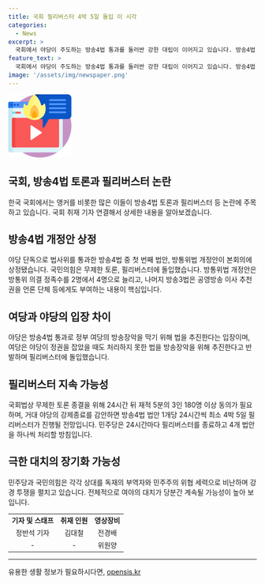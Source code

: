 ```yaml
---
title: 국회 필리버스터 4박 5일 돌입 이 시각
categories:
  - News
excerpt: >
  국회에서 야당이 주도하는 방송4법 통과를 둘러싼 강한 대립이 이어지고 있습니다. 방송4법 중 첫 법안인 방통위법 개정안이 본회의에 상정되었고, 야당은 필리버스터로 항의하고 있습니다. 법안 처리는 불확실한 상황이며, 야당의 강한 반대로 인해 필리버스터가 계속될 전망입니다. 민주당과 국민의힘은 각각 상대를 독재의 부역자와 민주주의 위협 세력으로 비난하며 강경한 태도를 보이고 있습니다. 그로 인해 여야의 대립은 당분간 더 격화될 전망입니다. (150자)
feature_text: >
  국회에서 야당이 주도하는 방송4법 통과를 둘러싼 강한 대립이 이어지고 있습니다. 방송4법 중 첫 법안인 방통위법 개정안이 본회의에 상정되었고, 야당은 필리버스터로 항의하고 있습니다. 법안 처리는 불확실한 상황이며, 야당의 강한 반대로 인해 필리버스터가 계속될 전망입니다. 민주당과 국민의힘은 각각 상대를 독재의 부역자와 민주주의 위협 세력으로 비난하며 강경한 태도를 보이고 있습니다. 그로 인해 여야의 대립은 당분간 더 격화될 전망입니다. (150자)
image: '/assets/img/newspaper.png'
---
```


<p><img src="/assets/img/news.png" alt="rentncar 속보" /></p>

<h2>국회, 방송4법 토론과 필리버스터 논란</h2>

<p data-ke-size="size16">한국 국회에서는 앵커를 비롯한 많은 이들이 방송4법 토론과 필리버스터 등 논란에 주목하고 있습니다. 국회 취재 기자 연결해서 상세한 내용을 알아보겠습니다. </p>

<h2>방송4법 개정안 상정</h2>

<p data-ke-size="size16">야당 단독으로 법사위를 통과한 방송4법 중 첫 번째 법안, 방통위법 개정안이 본회의에 상정됐습니다. 국민의힘은 무제한 토론, 필리버스터에 돌입했습니다. 방통위법 개정안은 방통위 의결 정족수를 2명에서 4명으로 늘리고, 나머지 방송3법은 공영방송 이사 추천권을 언론 단체 등에게도 부여하는 내용이 핵심입니다.</p>

<h2>여당과 야당의 입장 차이</h2>

<p data-ke-size="size16">야당은 방송4법 통과로 정부 여당의 방송장악을 막기 위해 법을 추진한다는 입장이며, 여당은 야당이 정권을 잡았을 때도 처리하지 못한 법을 방송장악을 위해 추진한다고 반발하며 필리버스터에 돌입했습니다.</p>

<h2>필리버스터 지속 가능성</h2>

<p data-ke-size="size16">국회법상 무제한 토론 종결을 위해 24시간 뒤 재적 5분의 3인 180명 이상 동의가 필요하며, 거대 야당의 강제종료를 감안하면 방송4법 법안 1개당 24시간씩 최소 4박 5일 필리버스터가 진행될 전망입니다. 민주당은 24시간마다 필리버스터를 종료하고 4개 법안을 하나씩 처리할 방침입니다.</p>

<h2>극한 대치의 장기화 가능성</h2>

<p data-ke-size="size16">민주당과 국민의힘은 각각 상대를 독재의 부역자와 민주주의 위협 세력으로 비난하며 강경 투쟁을 펼치고 있습니다. 전체적으로 여야의 대치가 당분간 계속될 가능성이 높아 보입니다.</p>

<table>
  <tr>
    <td style="text-align: center; height: 17px;"><b>기자 및 스태프</b></td>
    <td style="text-align: center; height: 17px;"><b>취재 인원</b></td>
    <td style="text-align: center; height: 17px;"><b>영상장비</b></td>
  </tr>
  <tr>
    <td style="text-align: center; height: 17px;">정반석 기자</td>
    <td style="text-align: center; height: 17px;">김대철</td>
    <td style="text-align: center; height: 17px;">전경배</td>
  </tr>
  <tr>
    <td style="text-align: center; height: 17px;">-</td>
    <td style="text-align: center; height: 17px;">-</td>
    <td style="text-align: center; height: 17px;">위원양</td>
  </tr>
</table>

<hr>
유용한 생활 정보가 필요하시다면, <a href="https://opensis.kr" rel="dofollow">opensis.kr</a>


